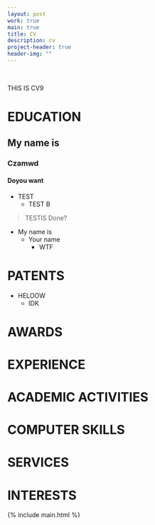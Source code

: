 ```yaml
---
layout: post
work: true
main: true
title: CV
description: cv
project-header: true
header-img: ""
---
```



&nbsp;


THIS IS CV9

# EDUCATION
## My name is
### Czamwd
#### Doyou want
* TEST
	* TEST B
> TESTIS Done?
- My name is
	- Your name
		- WTF

# PATENTS
- HELOOW
	- IDK

# AWARDS

# EXPERIENCE

# ACADEMIC ACTIVITIES

# COMPUTER SKILLS

# SERVICES

# INTERESTS




<div class="catalogue">
     {% include main.html %}
</div>
